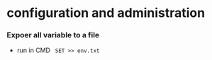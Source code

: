 # configuration and administration 

### Expoer all variable to a file 
- run in CMD  ``` SET >> env.txt```
